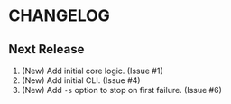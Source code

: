 # CHANGELOG

## Next Release

1. (New) Add initial core logic. (Issue #1)
1. (New) Add initial CLI. (Issue #4)
1. (New) Add `-s` option to stop on first failure.  (Issue #6)
